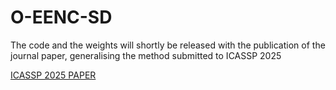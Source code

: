 # O-EENC-SD

The code and the weights will shortly be released with the publication of the journal paper, generalising the method submitted to ICASSP 2025

[ICASSP 2025 PAPER](https://www.merl.com/publications/docs/TR2025-031.pdf)

